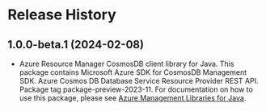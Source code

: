 # Release History

## 1.0.0-beta.1 (2024-02-08)

- Azure Resource Manager CosmosDB client library for Java. This package contains Microsoft Azure SDK for CosmosDB Management SDK. Azure Cosmos DB Database Service Resource Provider REST API. Package tag package-preview-2023-11. For documentation on how to use this package, please see [Azure Management Libraries for Java](https://aka.ms/azsdk/java/mgmt).
